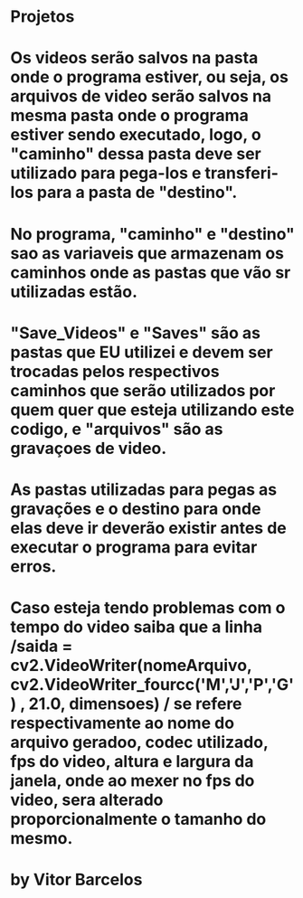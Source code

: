 # Projetos

# Os videos serão salvos na pasta onde o programa estiver, ou seja, os arquivos de video serão salvos na mesma pasta onde o programa estiver sendo executado, logo, o "caminho" dessa pasta deve ser utilizado para pega-los e transferi-los para a pasta de "destino".

# No programa, "caminho" e "destino" sao as variaveis que armazenam os caminhos onde as pastas que vão sr utilizadas estão.

# "Save_Videos" e "Saves" são as pastas que EU utilizei e devem ser trocadas pelos respectivos caminhos que serão utilizados por quem quer que esteja utilizando este codigo, e "arquivos" são as gravaçoes de video.

# As pastas utilizadas para pegas as gravações e o destino para onde elas deve ir deverão existir antes de executar o programa para evitar erros.

# Caso esteja tendo problemas com  o tempo do video saiba que a linha /saida = cv2.VideoWriter(nomeArquivo, cv2.VideoWriter_fourcc('M','J','P','G') , 21.0, dimensoes) / se refere respectivamente ao nome do arquivo geradoo, codec utilizado, fps do video, altura e largura da janela, onde ao mexer no fps do video, sera alterado proporcionalmente o tamanho do mesmo.

# by Vitor Barcelos